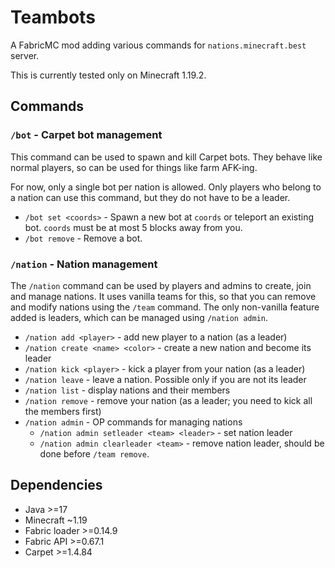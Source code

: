 # Teambots

A FabricMC mod adding various commands for `nations.minecraft.best` server.

This is currently tested only on Minecraft 1.19.2.

## Commands

### `/bot` - Carpet bot management

This command can be used to spawn and kill Carpet bots. They behave like normal players, so can be used for things like
farm AFK-ing.

For now, only a single bot per nation is allowed. Only players who belong to a nation can use this command, but they do
not have to be a leader.

- `/bot set <coords>` - Spawn a new bot at `coords` or teleport an existing bot. `coords` must be at most 5 blocks away
  from you.
- `/bot remove` - Remove a bot.

### `/nation` - Nation management

The `/nation` command can be used by players and admins to create, join and manage nations. It uses vanilla teams for
this, so that you can remove and modify nations using the `/team` command. The only non-vanilla feature added is
leaders, which can be managed using `/nation admin`.

- `/nation add <player>` - add new player to a nation (as a leader) 
- `/nation create <name> <color>` - create a new nation and become its leader
- `/nation kick <player>` - kick a player from your nation (as a leader)
- `/nation leave` - leave a nation. Possible only if you are not its leader
- `/nation list` - display nations and their members
- `/nation remove` - remove your nation (as a leader; you need to kick all the members first)
- `/nation admin` - OP commands for managing nations
  - `/nation admin setleader <team> <leader>` - set nation leader
  - `/nation admin clearleader <team>` - remove nation leader, should be done before `/team remove`.

## Dependencies

* Java >=17
* Minecraft ~1.19
* Fabric loader >=0.14.9
* Fabric API >=0.67.1
* Carpet >=1.4.84

